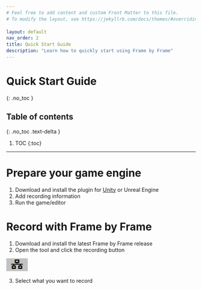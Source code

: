 ```yaml
---
# Feel free to add content and custom Front Matter to this file.
# To modify the layout, see https://jekyllrb.com/docs/themes/#overriding-theme-defaults

layout: default
nav_order: 2
title: Quick Start Guide
description: "Learn how to quickly start using Frame by Frame"
---
```


# Quick Start Guide
{: .no_toc }

## Table of contents
{: .no_toc .text-delta }

1. TOC
{:toc}

---

# Prepare your game engine

1. Download and install the plugin for [Unity](/FrameByFrame/Unity) or Unreal Engine
2. Add recording information
3. Run the game/editor

# Record with Frame by Frame

1. Download and install the latest Frame by Frame release
2. Open the tool and click the recording button

![Recording Button](/images/ConnectionButton.png "Recording Button")

3. Select what you want to record